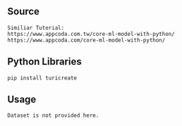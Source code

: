 ## Source
```
Similiar Tutorial:
https://www.appcoda.com.tw/core-ml-model-with-python/
https://www.appcoda.com/core-ml-model-with-python/
```

## Python Libraries
```
pip install turicreate
```

## Usage
```
Dataset is not provided here.
```
